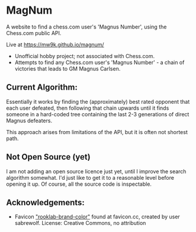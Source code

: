 # MagNum
A website to find a chess.com user's 'Magnus Number', using the Chess.com public API.

Live at https://mw9k.github.io/magnum/

- Unofficial hobby project; not associated with Chess.com.
- Attempts to find any Chess.com user's 'Magnus Number' - a chain of victories that leads to GM Magnus Carlsen.

## Current Algorithm:
Essentially it works by finding the (approximately) best rated 
opponent that each user defeated, then 
following that chain upwards until it finds 
someone in a hard-coded tree containing the 
last 2-3 generations of direct Magnus defeaters.

This approach arises from limitations of
the API, but it is often not shortest path.

## Not Open Source (yet)
I am not adding an open source licence just yet, until 
I improve the search algorithm somewhat. I'd just like to get it to a
reasonable level before opening it up. Of course, all the source code is inspectable.

## Acknowledgements:
- Favicon ["rooklab-brand-color"](https://www.favicon.cc/?action=icon&file_id=639359) found at favicon.cc, created by user sabrewolf.
  License: Creative Commons, no attribution
